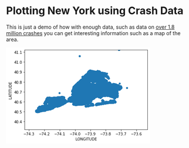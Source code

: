# Plotting New York using Crash Data

This is just a demo of how with enough data, such as data on [over 1.8 million crashes](https://data.cityofnewyork.us/Public-Safety/Motor-Vehicle-Collisions-Crashes/h9gi-nx95) you can get interesting information such as a map of the area.

![Figure 1](https://raw.githubusercontent.com/richhaar/newyork-crash-map/master/plots/Figure%202022-01-29%20200934.png)